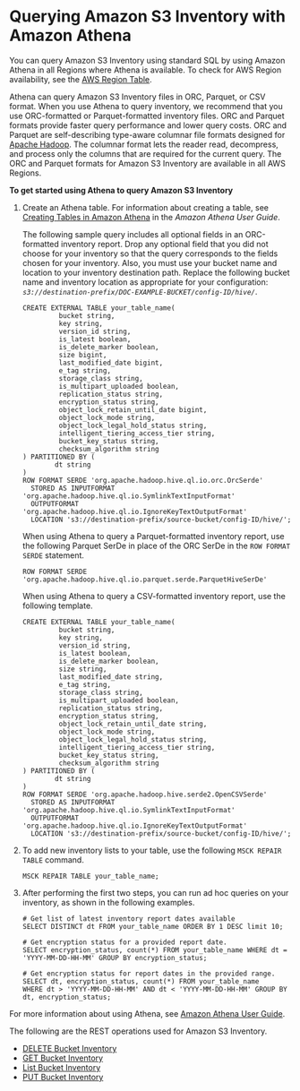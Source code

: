 # Querying Amazon S3 Inventory with Amazon Athena<a name="storage-inventory-athena-query"></a>

You can query Amazon S3 Inventory using standard SQL by using Amazon Athena in all Regions where Athena is available\. To check for AWS Region availability, see the [AWS Region Table](https://aws.amazon.com/about-aws/global-infrastructure/regional-product-services/)\. 

Athena can query Amazon S3 Inventory files in ORC, Parquet, or CSV format\. When you use Athena to query inventory, we recommend that you use ORC\-formatted or Parquet\-formatted inventory files\. ORC and Parquet formats provide faster query performance and lower query costs\. ORC and Parquet are self\-describing type\-aware columnar file formats designed for [Apache Hadoop](http://hadoop.apache.org/)\. The columnar format lets the reader read, decompress, and process only the columns that are required for the current query\. The ORC and Parquet formats for Amazon S3 Inventory are available in all AWS Regions\.

**To get started using Athena to query Amazon S3 Inventory**

1. Create an Athena table\. For information about creating a table, see [Creating Tables in Amazon Athena](https://docs.aws.amazon.com/athena/latest/ug/creating-tables.html) in the *Amazon Athena User Guide*\.

   The following sample query includes all optional fields in an ORC\-formatted inventory report\. Drop any optional field that you did not choose for your inventory so that the query corresponds to the fields chosen for your inventory\. Also, you must use your bucket name and location to your inventory destination path\. Replace the following bucket name and inventory location as appropriate for your configuration: *`s3://destination-prefix/DOC-EXAMPLE-BUCKET/config-ID/hive/`*\.

   ```
   CREATE EXTERNAL TABLE your_table_name(
            bucket string,
            key string,
            version_id string,
            is_latest boolean,
            is_delete_marker boolean,
            size bigint,
            last_modified_date bigint,
            e_tag string,
            storage_class string,
            is_multipart_uploaded boolean,
            replication_status string,
            encryption_status string,
            object_lock_retain_until_date bigint,
            object_lock_mode string,
            object_lock_legal_hold_status string,
            intelligent_tiering_access_tier string,
            bucket_key_status string,
            checksum_algorithm string
   ) PARTITIONED BY (
           dt string
   )
   ROW FORMAT SERDE 'org.apache.hadoop.hive.ql.io.orc.OrcSerde'
     STORED AS INPUTFORMAT 'org.apache.hadoop.hive.ql.io.SymlinkTextInputFormat'
     OUTPUTFORMAT 'org.apache.hadoop.hive.ql.io.IgnoreKeyTextOutputFormat'
     LOCATION 's3://destination-prefix/source-bucket/config-ID/hive/';
   ```

   When using Athena to query a Parquet\-formatted inventory report, use the following Parquet SerDe in place of the ORC SerDe in the `ROW FORMAT SERDE` statement\.

   ```
   ROW FORMAT SERDE 'org.apache.hadoop.hive.ql.io.parquet.serde.ParquetHiveSerDe'
   ```

   When using Athena to query a CSV\-formatted inventory report, use the following template\.

   ```
   CREATE EXTERNAL TABLE your_table_name(
            bucket string,
            key string,
            version_id string,
            is_latest boolean,
            is_delete_marker boolean,
            size string,
            last_modified_date string,
            e_tag string,
            storage_class string,
            is_multipart_uploaded boolean,
            replication_status string,
            encryption_status string,
            object_lock_retain_until_date string,
            object_lock_mode string,
            object_lock_legal_hold_status string,
            intelligent_tiering_access_tier string,
            bucket_key_status string,
            checksum_algorithm string
   ) PARTITIONED BY (
           dt string
   )
   ROW FORMAT SERDE 'org.apache.hadoop.hive.serde2.OpenCSVSerde'
     STORED AS INPUTFORMAT 'org.apache.hadoop.hive.ql.io.SymlinkTextInputFormat'
     OUTPUTFORMAT 'org.apache.hadoop.hive.ql.io.IgnoreKeyTextOutputFormat'
     LOCATION 's3://destination-prefix/source-bucket/config-ID/hive/';
   ```

1. To add new inventory lists to your table, use the following `MSCK REPAIR TABLE` command\.

   ```
   MSCK REPAIR TABLE your_table_name;
   ```

1. After performing the first two steps, you can run ad hoc queries on your inventory, as shown in the following examples\. 

   ```
   # Get list of latest inventory report dates available
   SELECT DISTINCT dt FROM your_table_name ORDER BY 1 DESC limit 10;
             
   # Get encryption status for a provided report date.
   SELECT encryption_status, count(*) FROM your_table_name WHERE dt = 'YYYY-MM-DD-HH-MM' GROUP BY encryption_status;
             
   # Get encryption status for report dates in the provided range.
   SELECT dt, encryption_status, count(*) FROM your_table_name 
   WHERE dt > 'YYYY-MM-DD-HH-MM' AND dt < 'YYYY-MM-DD-HH-MM' GROUP BY dt, encryption_status;
   ```

For more information about using Athena, see [Amazon Athena User Guide](https://docs.aws.amazon.com/athena/latest/ug/)\.

The following are the REST operations used for Amazon S3 Inventory\.
+  [ DELETE Bucket Inventory ](https://docs.aws.amazon.com/AmazonS3/latest/API/RESTBucketDELETEInventoryConfiguration.html) 
+  [ GET Bucket Inventory](https://docs.aws.amazon.com/AmazonS3/latest/API/RESTBucketGETInventoryConfig.html) 
+  [ List Bucket Inventory](https://docs.aws.amazon.com/AmazonS3/latest/API/RESTBucketListInventoryConfigs.html) 
+  [ PUT Bucket Inventory](https://docs.aws.amazon.com/AmazonS3/latest/API/RESTBucketPUTInventoryConfig.html) 